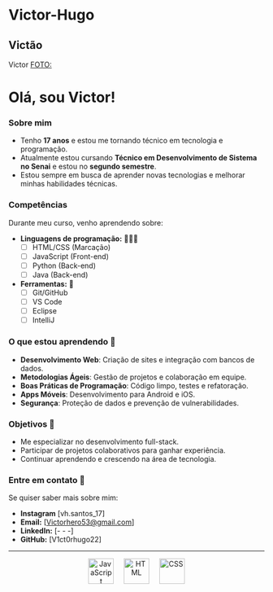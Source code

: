 # Victor-Hugo
## Victão

 Victor [FOTO:](https://avatars.githubusercontent.com/u/185539610?s=400&u=399f992cf26bb52ae62e1f7a566a8474951ffb08&v=4)

# Olá, sou Victor! 

### Sobre mim 

- Tenho **17 anos** e estou me tornando técnico em tecnologia e programação.
- Atualmente estou cursando **Técnico em Desenvolvimento de Sistema no Senai** e estou no **segundo semestre**.
- Estou sempre em busca de aprender novas tecnologias e melhorar minhas habilidades técnicas.

### Competências

Durante meu curso, venho aprendendo sobre:

- **Linguagens de programação:** 🧑🏽‍💻
  - [ ] HTML/CSS (Marcação)
  - [ ] JavaScript (Front-end)
  - [ ] Python (Back-end)
  - [ ] Java (Back-end)
- **Ferramentas:** 🔧
  - [ ] Git/GitHub
  - [ ] VS Code
  - [ ] Eclipse
  - [ ] IntelliJ
  
### O que estou aprendendo 📖

- **Desenvolvimento Web**: Criação de sites e integração com bancos de dados.
- **Metodologias Ágeis**: Gestão de projetos e colaboração em equipe.
- **Boas Práticas de Programação**: Código limpo, testes e refatoração.
- **Apps Móveis**: Desenvolvimento para Android e iOS.
- **Segurança**: Proteção de dados e prevenção de vulnerabilidades.
### Objetivos 🎯

- Me especializar no desenvolvimento full-stack.
- Participar de projetos colaborativos para ganhar experiência.
- Continuar aprendendo e crescendo na área de tecnologia.

### Entre em contato 📲

Se quiser saber mais sobre mim:

- **Instagram** [vh.santos_17]
- **Email:** [Victorhero53@gmail.com]
- **LinkedIn:** [- - -]
- **GitHub:** [V1ct0rhugo22]

---


<div align="center">
  <img src="https://cdn.jsdelivr.net/gh/devicons/devicon/icons/javascript/javascript-original.svg" alt="JavaScript" width="50" height="50"/>
  &nbsp;&nbsp;&nbsp;
  <img src="https://cdn.jsdelivr.net/gh/devicons/devicon/icons/html5/html5-original.svg" alt="HTML" width="50" height="50"/>
  &nbsp;&nbsp;&nbsp;
  <img src="https://cdn.jsdelivr.net/gh/devicons/devicon/icons/css3/css3-original.svg" alt="CSS" width="50" height="50"/>
</div>



